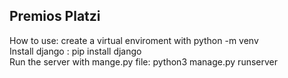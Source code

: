 <strong><h2>Premios Platzi</h2></strong>

How to use: create a virtual enviroment with python -m venv <br>
Install django : pip install django<br>
Run the server with mange.py file: python3 manage.py runserver

